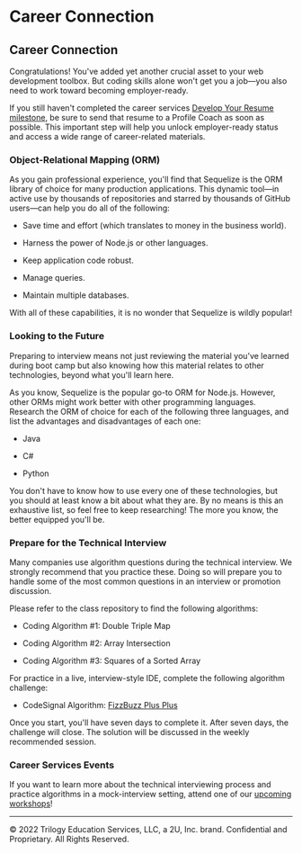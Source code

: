 # Career Connection

## Career Connection

Congratulations! You've added yet another crucial asset to your web development toolbox. But coding skills alone won't get you a job&mdash;you also need to work toward becoming employer-ready.

If you still haven't completed the career services [Develop Your Resume milestone](https://mycareerspot.org/resume), be sure to send that resume to a Profile Coach as soon as possible. This important step will help you unlock employer-ready status and access a wide range of career-related materials.

### Object-Relational Mapping (ORM)

As you gain professional experience, you'll find that Sequelize is the ORM library of choice for many production applications. This dynamic tool&mdash;in active use by thousands of repositories and starred by thousands of GitHub users&mdash;can help you do all of the following:

- Save time and effort (which translates to money in the business world).

- Harness the power of Node.js or other languages.

- Keep application code robust.

- Manage queries.

- Maintain multiple databases.

With all of these capabilities, it is no wonder that Sequelize is wildly popular! 

### Looking to the Future

Preparing to interview means not just reviewing the material you’ve learned during boot camp but also knowing how this material relates to other technologies, beyond what you'll learn here.

As you know, Sequelize is the popular go-to ORM for Node.js. However, other ORMs might work better with other programming languages. Research the ORM of choice for each of the following three languages, and list the advantages and disadvantages of each one:

* Java

* C#

* Python

You don't have to know how to use every one of these technologies, but you should at least know a bit about what they are. By no means is this an exhaustive list, so feel free to keep researching! The more you know, the better equipped you'll be.

### Prepare for the Technical Interview

Many companies use algorithm questions during the technical interview. We strongly recommend that you practice these. Doing so will prepare you to handle some of the most common questions in an interview or promotion discussion.

Please refer to the class repository to find the following algorithms:

- Coding Algorithm #1: Double Triple Map

- Coding Algorithm #2: Array Intersection

- Coding Algorithm #3: Squares of a Sorted Array

For practice in a live, interview-style IDE, complete the following algorithm challenge: 

* CodeSignal Algorithm: [FizzBuzz Plus Plus](https://app.codesignal.com/public-test/7hMoNBiFhuHrPf8Lp/fy3rAkYRnKwKRe)

Once you start, you'll have seven days to complete it. After seven days, the challenge will close. The solution will be discussed in the weekly recommended session.

### Career Services Events

If you want to learn more about the technical interviewing process and practice algorithms in a mock-interview setting, attend one of our [upcoming workshops](https://careernetwork.2u.com/?utm_medium=Academics&utm_source=boot_camp)!

---
© 2022 Trilogy Education Services, LLC, a 2U, Inc. brand. Confidential and Proprietary. All Rights Reserved.